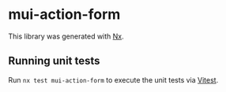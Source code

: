 # mui-action-form

This library was generated with [Nx](https://nx.dev).

## Running unit tests

Run `nx test mui-action-form` to execute the unit tests via [Vitest](https://vitest.dev/).
